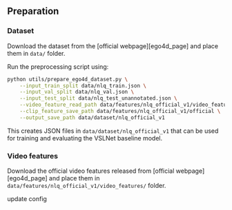 ## Preparation

### Dataset 

Download the dataset from the [official webpage][ego4d_page] and place them
in `data/` folder.

Run the preprocessing script using:

```bash
python utils/prepare_ego4d_dataset.py \
    --input_train_split data/nlq_train.json \
    --input_val_split data/nlq_val.json \
    --input_test_split data/nlq_test_unannotated.json \
    --video_feature_read_path data/features/nlq_official_v1/video_features/ \
    --clip_feature_save_path data/features/nlq_official_v1/official \
    --output_save_path data/dataset/nlq_official_v1
```

This creates JSON files in `data/dataset/nlq_official_v1` that can be used for training and evaluating the VSLNet baseline model.


### Video features

Download the official video features released from [official webpage][ego4d_page] and place them in `data/features/nlq_official_v1/video_features/` folder.

update config
